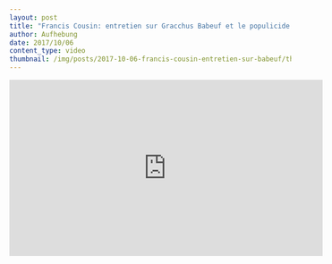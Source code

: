 ```yaml
---
layout: post
title: "Francis Cousin: entretien sur Gracchus Babeuf et le populicide vendéen"
author: Aufhebung
date: 2017/10/06
content_type: video
thumbnail: /img/posts/2017-10-06-francis-cousin-entretien-sur-babeuf/thumbnail.jpg
---
```


<div class="youtube-video">
    <iframe width="560" height="315"
        src="https://www.youtube-nocookie.com/embed/K_JrpJsVki8?rel=0"
        frameborder="0" allowfullscreen>
    </iframe>
</div>
